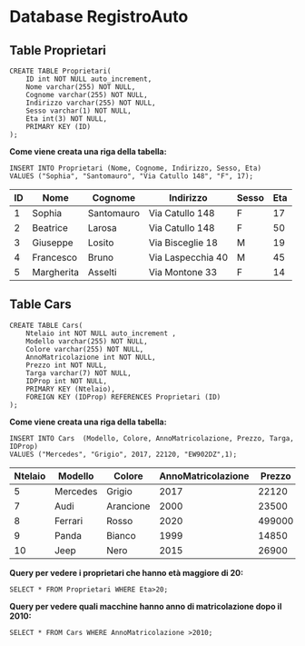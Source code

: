 ﻿
# Database RegistroAuto

## Table Proprietari
	CREATE TABLE Proprietari(
	    ID int NOT NULL auto_increment, 
	    Nome varchar(255) NOT NULL,
	    Cognome varchar(255) NOT NULL,
	    Indirizzo varchar(255) NOT NULL,
	    Sesso varchar(1) NOT NULL,
	    Eta int(3) NOT NULL,
	    PRIMARY KEY (ID)
	);
	
**Come viene creata una riga della tabella:**	

	INSERT INTO Proprietari (Nome, Cognome, Indirizzo, Sesso, Eta)
	VALUES ("Sophia", "Santomauro", "Via Catullo 148", "F", 17); 

|ID|Nome|Cognome|Indirizzo|Sesso|Eta|
|--|----|-------|---------|-----|---|
| 1 |Sophia|Santomauro|Via Catullo 148|F|17|
| 2 |Beatrice|Larosa|Via Catullo 148|F|50|
| 3 |Giuseppe|Losito|Via Bisceglie 18|M|19|
| 4 |Francesco|Bruno|Via Laspecchia 40|M|45|
| 5 |Margherita|Asselti|Via Montone 33|F|14|

## Table Cars
	CREATE TABLE Cars(
	    Ntelaio int NOT NULL auto_increment , 
	    Modello varchar(255) NOT NULL,
	    Colore varchar(255) NOT NULL,
	    AnnoMatricolazione int NOT NULL,
	    Prezzo int NOT NULL,
	    Targa varchar(7) NOT NULL,
	    IDProp int NOT NULL,
	    PRIMARY KEY (Ntelaio),
	    FOREIGN KEY (IDProp) REFERENCES Proprietari (ID)
	);
	
**Come viene creata una riga della tabella:**	

	INSERT INTO Cars  (Modello, Colore, AnnoMatricolazione, Prezzo, Targa, IDProp)
	VALUES ("Mercedes", "Grigio", 2017, 22120, "EW902DZ",1);
	
|Ntelaio|Modello|Colore|AnnoMatricolazione|Prezzo|Targa|IDProp|
|---------|----------|-------|------------------------|--------|------|--|
| 5 |Mercedes|Grigio|2017|22120|EW902DZ|1|
| 7 |Audi|Arancione|2000|23500|BU386KW|2|
| 8 |Ferrari|Rosso|2020|499000|FV486WP|3|
| 9 |Panda|Bianco|1999|14850|ER929NG|4|
| 10 |Jeep|Nero|2015|26900|AB123CD|5|

**Query per vedere i proprietari che hanno età maggiore di 20:**
	
	SELECT * FROM Proprietari WHERE Eta>20;
	
**Query per vedere quali macchine hanno anno di matricolazione dopo il 2010:**
	
	SELECT * FROM Cars WHERE AnnoMatricolazione >2010;
